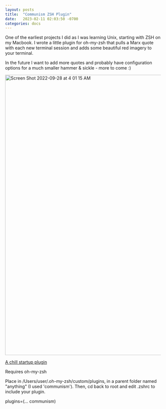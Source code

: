 ```yaml
---
layout: posts
title:  "Communism ZSH Plugin"
date:   2023-02-11 02:03:50 -0700
categories: docs
---
```


One of the earliest projects I did as I was learning Unix, starting with ZSH on my Macbook. I wrote a little plugin for oh-my-zsh that pulls a Marx quote with each new terminal session and adds some beautiful red imagery to your terminal. 

In the future I want to add more quotes and probably have configuration options for a much smaller hammer & sickle - more to come :)

<img width="909" alt="Screen Shot 2022-09-28 at 4 01 15 AM" src="https://user-images.githubusercontent.com/9009959/192763072-f36792ee-f028-4ade-917c-46e64d67f966.png">

[A chill startup plugin](https://github.com/victoria-riley-barnett/Communism)

Requires oh-my-zsh

Place in /Users/user/.oh-my-zsh/custom/plugins, in a parent folder named "anything" (I used 'communism'). Then, cd back to root and edit .zshrc to include your plugin. 

plugins=(... communism)
